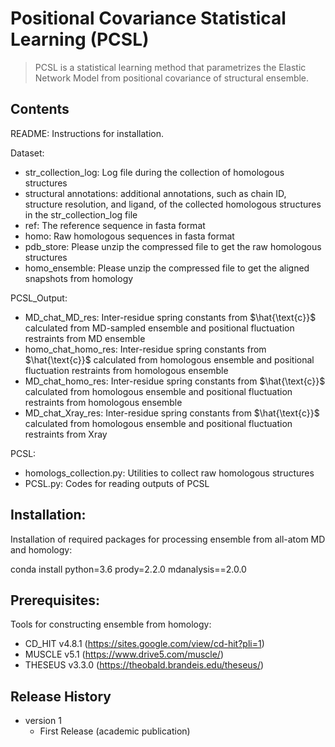 # Positional Covariance Statistical Learning (PCSL)
> PCSL is a statistical learning method that parametrizes the Elastic Network Model from positional covariance of structural ensemble.

## Contents

README: Instructions for installation.

Dataset:
- str_collection_log: Log file during the collection of homologous structures
- structural annotations: additional annotations, such as chain ID, structure resolution, and ligand, of the collected homologous structures in the str_collection_log file
- ref: The reference sequence in fasta format
- homo: Raw homologous sequences in fasta format
- pdb_store: Please unzip the compressed file to get the raw homologous structures
- homo_ensemble: Please unzip the compressed file to get the aligned snapshots from homology

PCSL_Output:
- MD_chat_MD_res: Inter-residue spring constants from $\hat{\text{c}}$ calculated from MD-sampled ensemble and positional fluctuation restraints from MD ensemble
- homo_chat_homo_res: Inter-residue spring constants from $\hat{\text{c}}$ calculated from homologous ensemble and positional fluctuation restraints from homologous ensemble
- MD_chat_homo_res: Inter-residue spring constants from $\hat{\text{c}}$ calculated from homologous ensemble and positional fluctuation restraints from homologous ensemble
- MD_chat_Xray_res: Inter-residue spring constants from $\hat{\text{c}}$ calculated from homologous ensemble and positional fluctuation restraints from Xray

PCSL:
- homologs_collection.py: Utilities to collect raw homologous structures
- PCSL.py: Codes for reading outputs of PCSL


## Installation:

Installation of required packages for processing ensemble from all-atom MD and homology:

conda install python=3.6 prody=2.2.0 mdanalysis==2.0.0

## Prerequisites:

Tools for constructing ensemble from homology:

* CD_HIT v4.8.1 (https://sites.google.com/view/cd-hit?pli=1)
* MUSCLE v5.1 (https://www.drive5.com/muscle/)
* THESEUS v3.3.0 (https://theobald.brandeis.edu/theseus/)

## Release History

* version 1
    * First Release (academic publication)

